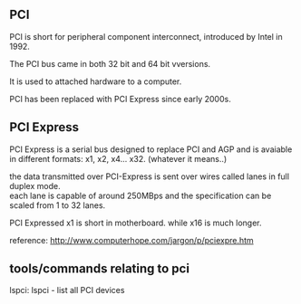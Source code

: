 PCI
-----------

PCI is short for peripheral component interconnect, introduced by Intel in 1992.

The PCI bus came in both 32 bit and 64 bit vversions.

It is used to attached hardware to a computer.

PCI has been replaced with PCI Express since early 2000s.


PCI Express
----------------

PCI Express is a serial bus designed to replace PCI and AGP and is avaiable in different formats: x1, x2, x4... x32. (whatever it means..)

the data transmitted over PCI-Express is sent over wires called lanes in full duplex mode.  
each lane is capable of around 250MBps and the specification can be scaled from 1 to 32 lanes.

PCI Expressed x1 is short in motherboard. while x16 is much longer.

reference: http://www.computerhope.com/jargon/p/pciexpre.htm


tools/commands relating to pci
--------------------------
lspci: lspci - list all PCI devices
